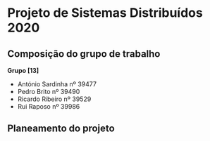 # Projeto de Sistemas Distribuídos 2020 

## Composição do grupo de trabalho

**Grupo [13]**
- António Sardinha nº 39477
- Pedro Brito nº 39490
- Ricardo Ribeiro nº 39529
- Rui Raposo nº 39986

## Planeamento do projeto

